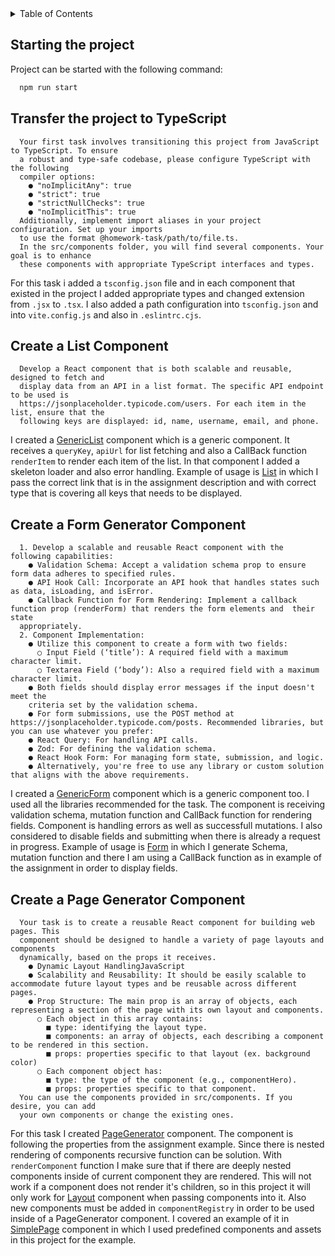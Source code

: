 <details>
  <summary>Table of Contents</summary>
  <ol>
    <li><a href="#starting-the-project">Starting the project</a>
    </li>
    <li><a href="#transfer-the-project-to-typescript">Transfer the project to TypeScript</a>
    </li>
    <li><a href="#create-a-list-component">Create a List Component</a>
    </li>
    <li><a href="#create-a-form-generator-component">Create a Form Generator Component</a>
    </li>
    <li><a href="#create-a-page-generator-component">Create a Page Generator Component</a>
    </li>
  </ol>
</details>

## Starting the project

Project can be started with the following command:
  ```sh
    npm run start
  ```

## Transfer the project to TypeScript

```
  Your first task involves transitioning this project from JavaScript to TypeScript. To ensure
  a robust and type-safe codebase, please configure TypeScript with the following
  compiler options:
    ● "noImplicitAny": true
    ● "strict": true
    ● "strictNullChecks": true
    ● "noImplicitThis": true
  Additionally, implement import aliases in your project configuration. Set up your imports
  to use the format @homework-task/path/to/file.ts.
  In the src/components folder, you will find several components. Your goal is to enhance
  these components with appropriate TypeScript interfaces and types.
```

For this task i added a `tsconfig.json` file and in each component that existed in the project I added appropriate types and changed extension from `.jsx` to `.tsx`. I also added a path configuration into `tsconfig.json` and into `vite.config.js` and also in `.eslintrc.cjs`.

## Create a List Component

```
  Develop a React component that is both scalable and reusable, designed to fetch and
  display data from an API in a list format. The specific API endpoint to be used is
  https://jsonplaceholder.typicode.com/users. For each item in the list, ensure that the
  following keys are displayed: id, name, username, email, and phone.
```

I created a [GenericList](src/components/GenericList.tsx) component which is a generic component. It receives a `queryKey`, `apiUrl` for list fetching and also a CallBack function `renderItem` to render each item of the list. In that component I added a skeleton loader and also error handling.
Example of usage is [List](src/pages/List.tsx) in which I pass the correct link that is in the assignment description and with correct type that is covering all keys that needs to be displayed.

## Create a Form Generator Component

```
  1. Develop a scalable and reusable React component with the following capabilities:
    ● Validation Schema: Accept a validation schema prop to ensure form data adheres to specified rules.
    ● API Hook Call: Incorporate an API hook that handles states such as data, isLoading, and isError.
    ● Callback Function for Form Rendering: Implement a callback function prop (renderForm) that renders the form elements and  their state
  appropriately.
  2. Component Implementation:
    ● Utilize this component to create a form with two fields:
      ○ Input Field (‘title’): A required field with a maximum character limit.
      ○ Textarea Field (‘body’): Also a required field with a maximum character limit.
    ● Both fields should display error messages if the input doesn't meet the
    criteria set by the validation schema.
    ● For form submissions, use the POST method at https://jsonplaceholder.typicode.com/posts. Recommended libraries, but you can use whatever you prefer:
    ● React Query: For handling API calls.
    ● Zod: For defining the validation schema.
    ● React Hook Form: For managing form state, submission, and logic.
    ● Alternatively, you're free to use any library or custom solution that aligns with the above requirements.
```

I created a [GenericForm](src/components/GenericForm.tsx) component which is a generic component too. I used all the libraries recommended for the task. The component is receiving validation schema, mutation function and CallBack function for rendering fields. Component is handling errors as well as successfull mutations. I also considered to disable fields and submitting when there is already a request in progress. 
Example of usage is [Form](src/pages/Form.tsx) in which I generate Schema, mutation function and there I am using a CallBack function as in example of the assignment in order to display fields.  

## Create a Page Generator Component

```
  Your task is to create a reusable React component for building web pages. This
  component should be designed to handle a variety of page layouts and components
  dynamically, based on the props it receives.
    ● Dynamic Layout HandlingJavaScript
    ● Scalability and Reusability: It should be easily scalable to accommodate future layout types and be reusable across different pages.
    ● Prop Structure: The main prop is an array of objects, each representing a section of the page with its own layout and components.
      ○ Each object in this array contains:
        ■ type: identifying the layout type.
        ■ components: an array of objects, each describing a component to be rendered in this section.
        ■ props: properties specific to that layout (ex. background color)
      ○ Each component object has:
        ■ type: the type of the component (e.g., componentHero).
        ■ props: properties specific to that component.
  You can use the components provided in src/components. If you desire, you can add
  your own components or change the existing ones.
```

For this task I created [PageGenerator](src/components/PageGenerator.tsx) component. The component is following the properties from the assignment example. Since there is nested rendering of components recursive function can be solution. With `renderComponent` function I make sure that if there are deeply nested components inside of current component they are rendered. This will not work if a component does not render it's children, so in this project it will only work for [Layout](src/components/Layout.tsx) component when passing components into it. Also new components must be added in `componentRegistry` in order to be used inside of a PageGenerator component.
I covered an example of it in [SimplePage](src/pages/SimplePage.tsx) component in which I used predefined components and assets in this project for the example.